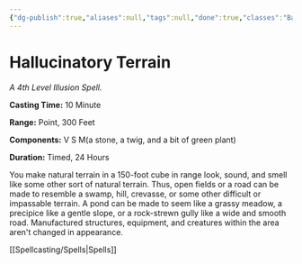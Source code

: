 ```yaml
---
{"dg-publish":true,"aliases":null,"tags":null,"done":true,"classes":"Bard, Druid, Warlock, Wizard,","spellLevel":4,"school":"Illusion","source":"PHB","permalink":"/spells/hallucinatory-terrain/","dgHomeLink":false,"dgPassFrontmatter":true}
---
```


# Hallucinatory Terrain
*A 4th Level Illusion Spell.*

**Casting Time:** 10 Minute

**Range:** Point, 300 Feet

**Components:** V S M(a stone, a twig, and a bit of green plant)

**Duration:** Timed, 24 Hours

You make natural terrain in a 150-foot cube in range look, sound, and smell like some other sort of natural terrain. Thus, open fields or a road can be made to resemble a swamp, hill, crevasse, or some other difficult or impassable terrain. A pond can be made to seem like a grassy meadow, a precipice like a gentle slope, or a rock-strewn gully like a wide and smooth road. Manufactured structures, equipment, and creatures within the area aren't changed in appearance.

[[Spellcasting/Spells|Spells]]